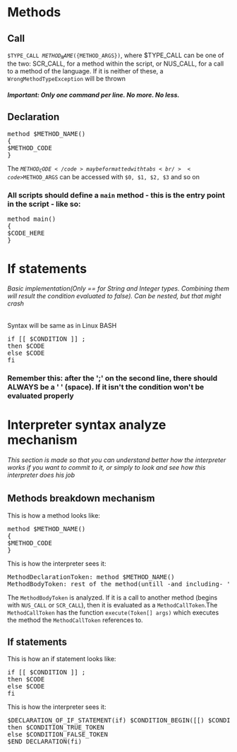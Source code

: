 # Methods
## Call
<code>$TYPE_CALL ${METHOD_NAME}(${METHOD_ARGS})</code>, where $TYPE_CALL can be one of the two: SCR_CALL,
for a method within the script, or NUS_CALL, for a call to a method of the language. If it is neither of these,
a <code>WrongMethodTypeException</code> will be thrown
##### Important: Only one command per line. No more. No less.
## Declaration
<pre>method $METHOD_NAME()
{
$METHOD_CODE
}</pre>
The <code>$METHOD_CODE</code> may be formatted with tabs<br />
<code>$METHOD_ARGS</code> can be accessed with <code>$0, $1, $2, $3</code> and so on

### All scripts should define a <code>main</code> method - this is the entry point in the script - like so:
<pre>method main()
{
$CODE_HERE
}</pre>

# If statements
###### Basic implementation(Only == for String and Integer types. Combining them will result the condition evaluated to false). Can be nested, but that might crash
Syntax will be same as in Linux BASH<br />
<pre>if [[ $CONDITION ]] ; 
then $CODE
else $CODE
fi</pre>
### Remember this: after the ';' on the second line, there should ALWAYS be a ' ' (space). If it isn't the condition won't be evaluated properly

# Interpreter syntax analyze mechanism
###### This section is made so that you can understand better how the interpreter works if you want to commit to it, or simply to look and see how this interpreter does his job
## Methods breakdown mechanism
This is how a method looks like:
<pre>method $METHOD_NAME()
{
$METHOD_CODE
}
</pre>

This is how the interpreter sees it:
<pre>
MethodDeclarationToken: method $METHOD_NAME()
MethodBodyToken: rest of the method(untill -and including- '}')
</pre>
The <code>MethodBodyToken</code> is analyzed. If it is a call to another method (begins with <code>NUS_CALL</code> or <code>SCR_CALL</code>),
then it is evaluated as a <code>MethodCallToken</code>.The <code>MethodCallToken</code> has the function <code>execute(Token[] args)</code> which executes the method the <code>MethodCallToken</code> references to.

## If statements
This is how an if statement looks like:
<pre>if [[ $CONDITION ]] ;
then $CODE
else $CODE
fi</pre>



This is how the interpreter sees it:
<pre>$DECLARATION_OF_IF_STATEMENT(if) $CONDITION_BEGIN([[) $CONDITION $CONDITION_END(]]) ;
then $CONDITION_TRUE_TOKEN
else $CONDITION_FALSE_TOKEN
$END_DECLARATION(fi)</pre>

